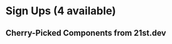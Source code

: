 # Sign Ups (4 available)

## Cherry-Picked Components from 21st.dev

<!-- Add your selected sign up components here -->

